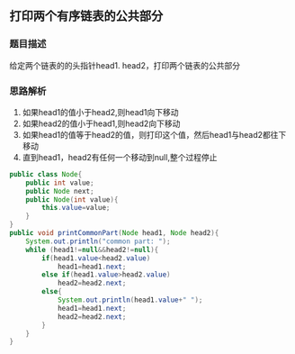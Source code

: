 
## 打印两个有序链表的公共部分
### 题目描述
给定两个链表的的头指针head1. head2，打印两个链表的公共部分
### 思路解析
1. 如果head1的值小于head2,则head1向下移动
2. 如果head2的值小于head1,则head2向下移动
3. 如果head1的值等于head2的值，则打印这个值，然后head1与head2都往下移动
4. 直到head1，head2有任何一个移动到null,整个过程停止
```java
public class Node{
    public int value;
    public Node next;
    public Node(int value){
        this.value=value;
    }
}
public void printCommonPart(Node head1, Node head2){
    System.out.println("common part: ");
    while (head1!=null&&head2!=null){
        if(head1.value<head2.value)
            head1=head1.next;
        else if(head1.value>head2.value)
            head2=head2.next;
        else{
            System.out.println(head1.value+" ");
            head1=head1.next;
            head2=head2.next;
        }
    }
}
```

